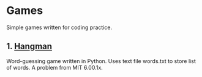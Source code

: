 # Games
Simple games written for coding practice.
## 1. [Hangman](games/hangman)
Word-guessing game written in Python. Uses text file words.txt to store list of words. A problem from MIT 6.00.1x.

